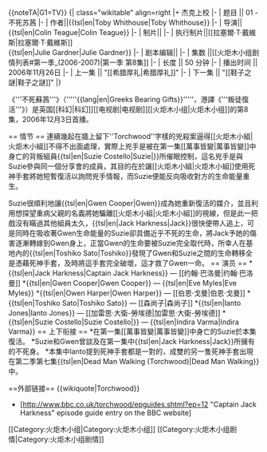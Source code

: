 {{noteTA|G1=TV}}
{| class="wikitable" align=right
|+ 杰克上校
|-
| 题目 || 01 - 不死苏茜
|-
| 作者||{{tsl|en|Toby Whithouse|Toby Whithouse}}
|-
| 导演||{{tsl|en|Colin Teague|Colin Teague}}
|-
| 制片|| 
|-
| 执行制片||[[拉塞爾·T·戴維斯|拉塞爾·T·戴維斯]]<br/>{{tsl|en|Julie Gardner|Julie Gardner}}
|-
| 剧本编辑|| 
|-
| 集数 ||[[火炬木小组剧情列表#第一季_(2006-2007)|第一季 第8集]]
|-
| 长度 || 50 分钟
|-
| 播出时间 || 2006年11月26日
|-
| 上一集 || "[[希腊厚礼|希腊厚礼]]"
|-
| 下一集 || "[[鞋子之謎|鞋子之謎]]"
|}

《'''不死蘇茜'''》（'''''{{lang|en|Greeks Bearing Gifts}}'''''，港譯《'''叛徒復活'''》）是英国[[科幻|科幻]][[电视剧|电视剧]][[火炬木小组|火炬木小组]]的第8集，2006年12月3日首播。

== 情节 ==
連續幾起在牆上留下''Torchwood''字樣的兇殺案逼得[[火炬木小組|火炬木小組]]不得不出面處理，實際上兇手是被在第一集[[萬事皆變|萬事皆變]]中身亡的背叛組員{{tsl|en|Suzie Costello|Suzie|}}所催眠控制，這名兇手是與Suzie參與同一個分享會的成員，其目的在於讓[[火炬木小組|火炬木小組]]使用死神手套將她短暫復活以詢問兇手情報，而Suzie便能反向吸收對方的生命能量重生。

Suzie很順利地讓{{tsl|en|Gwen Cooper|Gwen}}成為她重新復活的媒介，並且利用想探望重病父親的名義將她騙離[[火炬木小組|火炬木小組]]的視線，但是此一把戲沒有瞞過其他組員太久，{{tsl|en|Jack Harkness|Jack}}很快便帶人追上，可是同時在吸收著Gwen生命能量的Suzie卻具備近乎不死的生命，將Jack予她的傷害逐漸轉嫁到Gwen身上，正當Gwen的生命要被Suzie完全取代時，所幸人在基地內的{{tsl|en|Toshiko Sato|Toshiko}}發現了Gwen和Suzie之間的生命轉移全是憑藉死神手套，及時將這手套完全破壞，這才救了Gwen一命。
== 演员 ==
*{{tsl|en|Jack Harkness|Captain Jack Harkness}} — [[约翰·巴洛曼|约翰·巴洛曼]]
*{{tsl|en|Gwen Cooper|Gwen Cooper}} — {{tsl|en|Eve Myles|Eve Myles}}
*{{tsl|en|Owen Harper|Owen Harper}} — [[伯恩·戈曼|伯恩·戈曼]]
*{{tsl|en|Toshiko Sato|Toshiko Sato}} — [[森尚子|森尚子]]
*{{tsl|en|Ianto Jones|Ianto Jones}} — [[加雷思·大衛-勞埃德|加雷思·大衛-勞埃德]]
*{{tsl|en|Suzie Costello|Suzie Costello|}} — {{tsl|en|Indira Varma|Indira Varma}} 
== 上下衔接 ==
*在第一集[[萬事皆變|萬事皆變]]中身亡的Suzie於本集復活。
*Suzie和Gwen曾談及在第一集中{{tsl|en|Jack Harkness|Jack}}所擁有的不死身。
*本集中Ianto提到死神手套都是一對的，成雙的另一隻死神手套出現在第二季第七集{{tsl|en|Dead Man Walking (Torchwood)|Dead Man Walking}}中。


==外部链接==
{{wikiquote|Torchwood}}
* [http://www.bbc.co.uk/torchwood/epguides.shtml?ep=12 "Captain Jack Harkness"  episode guide entry on the BBC website]


[[Category:火炬木小组|Category:火炬木小组]]
[[Category:火炬木小组剧情|Category:火炬木小组剧情]]
